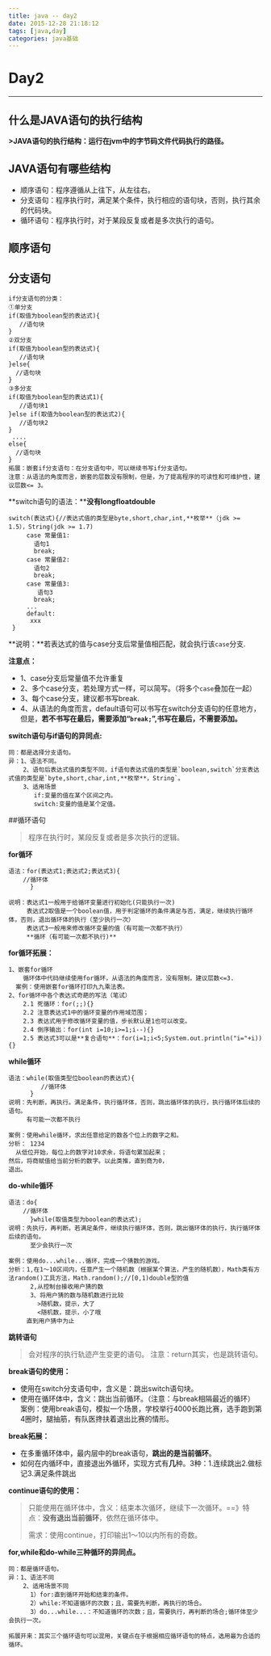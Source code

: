 ```yaml
---
title: java -- day2
date: 2015-12-28 21:18:12
tags: [java,day]
categories: java基础
---
```


# Day2
---
## 什么是JAVA语句的执行结构	
**>JAVA语句的执行结构：运行在jvm中的字节码文件代码执行的路径。**
## JAVA语句有哪些结构	
- 顺序语句：程序遵循从上往下，从左往右。
- 分支语句：程序执行时，满足某个条件，执行相应的语句块，否则，执行其余的代码块。
- 循环语句：程序执行时，对于某段反复或者是多次执行的语句。
## 顺序语句	
## 分支语句
	if分支语句的分类：
	①单分支
	if(取值为boolean型的表达式){
	   //语句块
	}
	②双分支
	if(取值为boolean型的表达式){
	   //语句块
	}else{
	  //语句块
	}
	③多分支
	if(取值为boolean型的表达式1){
	   //语句块1
	}else if(取值为boolean型的表达式2){
	   //语句块2
	}
	 ....
	else{
	  //语句块
	}	
	拓展：嵌套if分支语句：在分支语句中，可以继续书写if分支语句。
	注意：从语法的角度而言，嵌套的层数没有限制，但是，为了提高程序的可读性和可维护性，建议层数<= 3。	
**switch语句的语法：****没有longfloatdouble**

	switch(表达式){//表达式值的类型是byte,short,char,int,**枚举**（jdk >= 1.5），String(jdk >= 1.7)
	     case 常量值1:
	       语句1
	       break;
	     case 常量值2:
	       语句2
	       break;
	     case 常量值3:
	        语句3
	       break;
	     ...
	     default:
	      xxx
	 }
**说明：**若表达式的值与case分支后常量值相匹配，就会执行该`case`分支.

**注意点：**

- 1、case分支后常量值不允许重复
- 2、多个case分支，若处理方式一样，可以简写。（将多个`case`叠加在一起）
- 3、每个case分支，建议都书写break.
- 4、从语法的角度而言，default语句可以书写在switch分支语句的任意地方，但是，**若不书写在最后，需要添加“`break;`”,书写在最后，不需要添加。**

**switch语句与if语句的异同点:**

	同：都是选择分支语句。
	异：1、语法不同。
	    2、语句后表达式值的类型不同，if语句表达式值的类型是`boolean,switch`分支表达式值的类型是`byte,short,char,int,**枚举**，String`。
	    3、适用场景
	       if:变量的值在某个区间之内。
	       switch:变量的值是某个定值。
##循环语句
>程序在执行时，某段反复或者是多次执行的逻辑。

**for循环**	

	语法：for(表达式1;表达式2;表达式3){
		//循环体
	      }
	
	说明：表达式1一般用于给循环变量进行初始化(只能执行一次)
	     表达式2取值是一个boolean值，用于判定循环的条件满足与否，满足，继续执行循环体，否则，退出循环体的执行（至少执行一次）
	     表达式3一般用来修改循环变量的值（有可能一次都不执行）
	     **循环（有可能一次都不执行)**
**for循环拓展：**

	1、嵌套for循环
	    循环体中代码继续使用for循环，从语法的角度而言，没有限制，建议层数<=3.
	  案例：使用嵌套for循环打印九九乘法表。	
	2、for循环中各个表达式奇葩的写法（笔试）
		2.1 死循环：for(;;){}
		2.2 注意表达式1中的循环变量的作用域范围；
		2.3 表达式用于修改循环变量的值，步长默认是1也可以改变。
		2.4 倒序输出：for(int i=10;i>=1;i--){}
		2.5 表达式3可以是**复合语句**：for(i=1;i<5;System.out.println("i="+i)){}
********while循环********
	
	语法：while(取值类型位boolean的表达式){
	         //循环体
	      }
	说明：先判断，再执行。满足条件，执行循环体，否则，跳出循环体的执行，执行循环体后续的语句。
	     有可能一次都不执行
	
	案例：使用while循环，求出任意给定的数各个位上的数字之和。
	分析： 1234
	  从低位开始，每位上的数字对10求余，将语句累加起来；
	然后，将商赋值给当前分析的数字。以此类推，直到商为0，
	退出。
**do-while循环**
	
	语法：do{
		//循环体
	      }while(取值类型为boolean的表达式);
	说明：先执行，再判断。若满足条件，继续执行循环体，否则，跳出循环体的执行，执行循环体后续的语句。
	      至少会执行一次
	
	案例：使用do...while...循环，完成一个猜数的游戏。
	分析：1,在1～10区间内，任意产生一个随机数（根据某个算法，产生的随机数），Math类有方法random()工具方法，Math.random();//[0,1)double型的值
	      2,从控制台接收用户猜的数
	      3、将用户猜的数与随机数进行比较
	        >随机数，提示，大了
	        <随机数，提示，小了哦
	     直到用户猜中为止
**跳转语句**
>会对程序的执行轨迹产生变更的语句。
>注意：return其实，也是跳转语句。

**break语句的使用：**

- 使用在switch分支语句中，含义是：跳出switch语句块。
- 使用在循环体中，含义：跳出当前循环。（注意：与break相隔最近的循环）
案例：使用break语句，模拟一个场景，学校举行4000长跑比赛，选手跑到第4圈时，腿抽筋，有队医搀扶着退出比赛的情形。

**break拓展：**

- 在多重循环体中，最内层中的break语句，**跳出的是当前循环**。
- 如何在内循环中，直接退出外循环，实现方式有**几**种。3种：1.连续跳出2.做标记3.满足条件跳出

**continue语句的使用：**

 >只能使用在循环体中，含义：结束本次循环，继续下一次循环。==》特点：**没有退出当前循环**，依然在循环体中。
 >
 >需求：使用continue，打印输出1～10以内所有的奇数。
 
**for,while和do-while三种循环的异同点。**

	同：都是循环语句。
	异：1、语法不同
	    2、适用场景不同
	      1）for:直到循环开始和结束的条件。
	      2）while:不知道循环的次数；且，需要先判断，再执行的场合。
	      3）do...while...：不知道循环的次数；且，需要执行，再判断的场合;循环体至少会执行一次。
	
	拓展开来：其实三个循环语句可以混用，关键点在于根据相应循环语句的特点，选用最为合适的循环。
